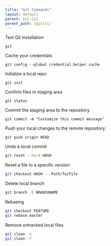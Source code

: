 ```yaml
---
title: "Git Commands"
layout: default
parent: Git CLI
parent_path: /gitcli/
---
```


Test Git installation
```
git
```

Cache your credentials
```
git config --global credential.helper cache
```

Initialize a local repo
```
git init
```

Confirm files in staging area
```
git status
```

Commit the staging area to the repository.
```
git commit -m "Customize this commit message"
```

Push your local changes to the remote repository.
```
git push origin HEAD
```

Undo a local commit
```bash
git reset --hard HASH
```

Reset a file to a specific version
```bash
git checkout HASH -- Path/To/File
```

Delete local branch
```bash
git branch -D BRANCHNAME
```

Rebasing
```bash
git checkout FEATURE
git rebase master
```

Remove untracked local files
```bash
git clean -n
git clean -f
```
